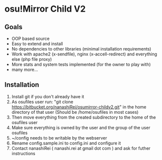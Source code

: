 osu!Mirror Child V2
===================

Goals
-----

* OOP based source
* Easy to extend and install
* No dependencies to other libraries (minimal installation requirements)
* Work with apache2 (x-sendfile), nginx (x-accell-redirect) and everything else (php file proxy)
* More stats and system tests implemented (for the owner to play with)
* many more...


Installation
------------

1. Install git if you don't already have it
2. As osufiles user run: "git clone https://bitbucket.org/nanashiRei/osumirror-childv2.git" 
   in the home directory of that user (Should be /home/osufiles in most cases)
3. Then move everything from the created subdirectory to the home of the osufiles user
4. Make sure everything is owned by the user and the group of the user osufiles
5. ~/config needs to be writable by the webserver
6. Rename config.sample.ini to config.ini and configure it
7. Contact nanashiRei ( nanashi.rei at gmail dot com ) and ask for futher instructions